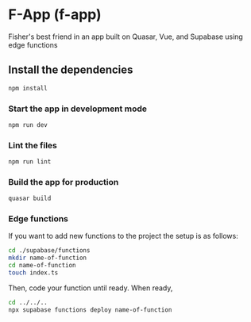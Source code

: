 # F-App (f-app)

Fisher's best friend in an app built on Quasar, Vue, and Supabase using edge functions

## Install the dependencies
```bash
npm install
```

### Start the app in development mode
```bash
npm run dev
```


### Lint the files
```bash
npm run lint
```


### Build the app for production
```bash
quasar build
```


### Edge functions
If you want to add new functions to the project the setup is as follows:
```bash
cd ./supabase/functions
mkdir name-of-function
cd name-of-function
touch index.ts
```

Then, code your function until ready.
When ready, 
```bash
cd ../../..
npx supabase functions deploy name-of-function
```